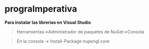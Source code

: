 # prograImperativa

**Para instalar las librerias en Visual Studio**

>Herramientas->Administrador de paquetes de NuGet->Consola

>En la consola -> Install-Package nupengl.core

